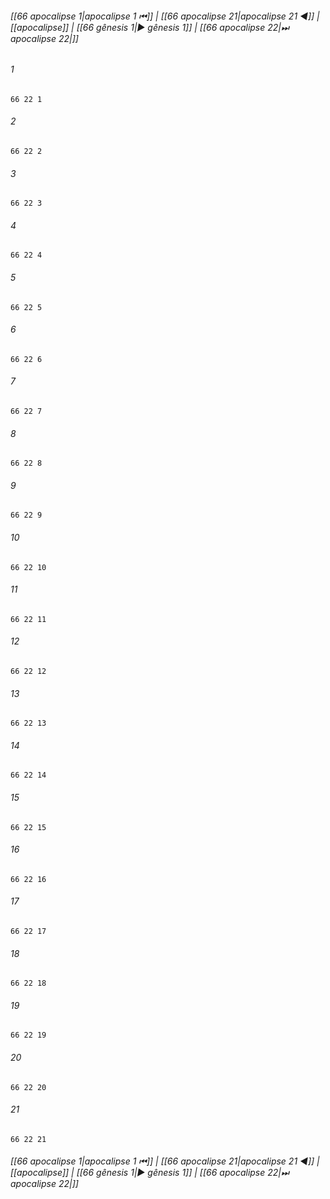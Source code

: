 
###### [[66 apocalipse 1|apocalipse 1 ⏮]] | [[66 apocalipse 21|apocalipse 21 ◀]] | [[apocalipse]] | [[66 gênesis 1|▶ gênesis 1]] | [[66 apocalipse 22|⏭ apocalipse 22|]]

###### 1
``` verse
66 22 1 
```
###### 2
``` verse
66 22 2 
```
###### 3
``` verse
66 22 3 
```
###### 4
``` verse
66 22 4 
```
###### 5
``` verse
66 22 5 
```
###### 6
``` verse
66 22 6 
```
###### 7
``` verse
66 22 7 
```
###### 8
``` verse
66 22 8 
```
###### 9
``` verse
66 22 9 
```
###### 10
``` verse
66 22 10 
```
###### 11
``` verse
66 22 11 
```
###### 12
``` verse
66 22 12 
```
###### 13
``` verse
66 22 13 
```
###### 14
``` verse
66 22 14 
```
###### 15
``` verse
66 22 15 
```
###### 16
``` verse
66 22 16 
```
###### 17
``` verse
66 22 17 
```
###### 18
``` verse
66 22 18 
```
###### 19
``` verse
66 22 19 
```
###### 20
``` verse
66 22 20 
```
###### 21
``` verse
66 22 21 
```

###### [[66 apocalipse 1|apocalipse 1 ⏮]] | [[66 apocalipse 21|apocalipse 21 ◀]] | [[apocalipse]] | [[66 gênesis 1|▶ gênesis 1]] | [[66 apocalipse 22|⏭ apocalipse 22|]]

